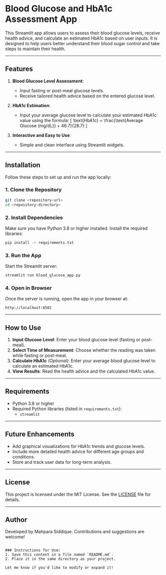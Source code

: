 # Blood Glucose and HbA1c Assessment App

This Streamlit app allows users to assess their blood glucose levels, receive health advice, and calculate an estimated HbA1c based on user inputs. It is designed to help users better understand their blood sugar control and take steps to maintain their health.

---

## Features

1. **Blood Glucose Level Assessment**:
   - Input fasting or post-meal glucose levels.
   - Receive tailored health advice based on the entered glucose level.

2. **HbA1c Estimation**:
   - Input your average glucose level to calculate your estimated HbA1c value using the formula:
     \[
     \text{HbA1c} = \frac{\text{Average Glucose (mg/dL)} + 46.7}{28.7}
     \]

3. **Interactive and Easy to Use**:
   - Simple and clean interface using Streamlit widgets.

---

## Installation

Follow these steps to set up and run the app locally:

### 1. Clone the Repository
```bash
git clone <repository-url>
cd <repository-directory>
```

### 2. Install Dependencies
Make sure you have Python 3.8 or higher installed. Install the required libraries:
```bash
pip install -r requirements.txt
```

### 3. Run the App
Start the Streamlit server:
```bash
streamlit run blood_glucose_app.py
```

### 4. Open in Browser
Once the server is running, open the app in your browser at:
```
http://localhost:8501
```

---

## How to Use

1. **Input Glucose Level**: Enter your blood glucose level (fasting or post-meal).
2. **Select Time of Measurement**: Choose whether the reading was taken while fasting or post-meal.
3. **Calculate HbA1c** *(Optional)*: Enter your average blood glucose level to calculate an estimated HbA1c.
4. **View Results**: Read the health advice and the calculated HbA1c value.

---

## Requirements

- Python 3.8 or higher
- Required Python libraries (listed in `requirements.txt`):
  - `streamlit`

---

## Future Enhancements

- Add graphical visualizations for HbA1c trends and glucose levels.
- Include more detailed health advice for different age groups and conditions.
- Store and track user data for long-term analysis.

---

## License

This project is licensed under the MIT License. See the [LICENSE](LICENSE) file for details.

---

## Author

Developed by Mahpara Siddique. Contributions and suggestions are welcome!
```

### Instructions for Use:
1. Save this content in a file named `README.md`.
2. Place it in the same directory as your project.

Let me know if you'd like to modify or expand it!
